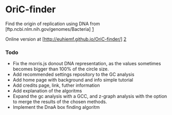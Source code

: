 # OriC-finder
Find the origin of replication using DNA from [ftp.ncbi.nlm.nih.gov/genomes/Bacteria] [1]

Online version at
[http://euhiemf.github.io/OriC-finder/] [2]

### Todo
  - Fix the morris.js donout DNA representation, as the values sometimes becomes bigger than 100% of the circle size.
  - Add recommended settings repository to the GC analysis
  - Add home page with background and info simple tutorial
  - Add credits page, link, futher information
  - Add explanation of the algoritms
  - Expand the gc analysis with a GCC, and z-graph analysis with the option to merge the results of the chosen methods.
  - Implement the DnaA box finding algoritm


[1]: [ftp.ncbi.nlm.nih.gov/genomes/Bacteria]
[2]: [http://euhiemf.github.io/OriC-finder/]